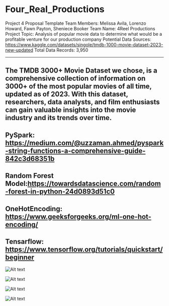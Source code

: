 # Four_Real_Productions
Project 4 Proposal Template
Team Members:  Melissa Avila, Lorenzo Howard, Fawn Payton, Sheniece Booker
Team Name: 4Reel Productions
Project Topic: Analysis of popular movie data to determine what would be a profitable venture for our production company
Potential Data Sources: https://www.kaggle.com/datasets/singole/tmdb-1000-movie-dataset-2023-new-updated
Total Data Records: 3,950

-----------------------------------------
The TMDB 3000+ Movie Dataset we chose, is a comprehensive collection of information on 3000+ of the most popular movies of all time, updated as of 2023. With this dataset, researchers, data analysts, and film enthusiasts can gain valuable insights into the movie industry and its trends over time. 
---------------------------------------------------------
PySpark: https://medium.com/@uzzaman.ahmed/pyspark-string-functions-a-comprehensive-guide-842c3d68351b
------------
Random Forest Model:https://towardsdatascience.com/random-forest-in-python-24d0893d51c0
----------------------
OneHotEncoding: https://www.geeksforgeeks.org/ml-one-hot-encoding/
---------------------------
Tensarflow: https://www.tensorflow.org/tutorials/quickstart/beginner
------------------------------------
![Alt text](image.png)

![Alt text](image-1.png)

![Alt text](image-2.png)

![Alt text](image-3.png)

